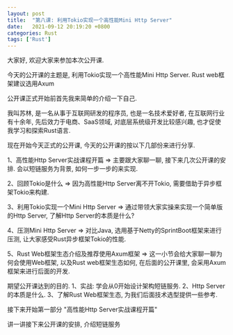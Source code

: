 ```yaml
---
layout: post
title:  "第八课: 利用Tokio实现一个高性能Mini Http Server"
date:   2021-09-12 20:19:20 +0800
categories: Rust
tags: ['Rust']
---
```


大家好, 欢迎大家来参加本次公开课. 

今天的公开课的主题是, 利用Tokio实现一个高性能Mini Http Server. Rust web框架建议选用Axum

公开课正式开始前首先我来简单的介绍一下自己.

我叫苏林, 是一名从事于互联网研发的程序员, 也是一名技术爱好者, 在互联网行业有十余年, 先后效力于电商、SaaS领域, 对底层系统级开发比较感兴趣, 也才促使我学习和探索Rust语言. 

现在开始今天正式的公开课, 今天的公开课的按以下几部份来进行分享.

1、高性能Http Server实战课程开篇
=> 主要跟大家聊一聊, 接下来几次公开课的安排. 会以短链服务为背景, 如何一步一步的来实现.

2、回顾Tokio是什么
=> 因为高性能Http Server离不开Tokio, 需要借助于异步框架Tokio来构建.

3、利用Tokio实现一个Mini Http Server
=> 通过带领大家实操来实现一个简单版的Http Server, 了解Http Server的本质是什么? 

4、压测Mini Http Server
=> 对比Java, 选用基于Netty的SprintBoot框架来进行压测, 让大家感受Rust异步框架Tokio的性能.

5、Rust Web框架生态介绍及推荐使用Axum框架
=> 这一小节会给大家聊一聊为何会使用Web框架, 以及Rust web框架生态如何, 在后面的公开课里, 会采用Axum框架来进行后面的开发.

期望公开课达到的目的.
1、实战: 学会从0开始设计架构短链服务.
2、Http Server的本质是什么.
3、了解Rust Web框架生态, 为我们后面技术选型提供一些参考.

接下来开始第一部分 "高性能Http Server实战课程开篇"

讲一讲接下来公开课的安排, 介绍短链服务

